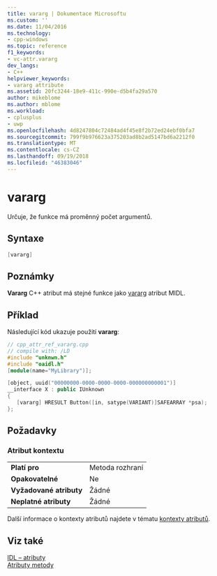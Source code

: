 ```yaml
---
title: vararg | Dokumentace Microsoftu
ms.custom: ''
ms.date: 11/04/2016
ms.technology:
- cpp-windows
ms.topic: reference
f1_keywords:
- vc-attr.vararg
dev_langs:
- C++
helpviewer_keywords:
- vararg attribute
ms.assetid: 20fc3244-18e9-411c-990e-d5b4fa29a570
author: mikeblome
ms.author: mblome
ms.workload:
- cplusplus
- uwp
ms.openlocfilehash: 4d8247804c72484ad4f45e8f2b72ed24ebf0bfa7
ms.sourcegitcommit: 799f9b976623a375203ad8b2ad5147bd6a2212f0
ms.translationtype: MT
ms.contentlocale: cs-CZ
ms.lasthandoff: 09/19/2018
ms.locfileid: "46383046"
---
```

# <a name="vararg"></a>vararg

Určuje, že funkce má proměnný počet argumentů.

## <a name="syntax"></a>Syntaxe

```cpp
[vararg]
```

## <a name="remarks"></a>Poznámky

**Vararg** C++ atribut má stejné funkce jako [vararg](/windows/desktop/Midl/vararg) atribut MIDL.

## <a name="example"></a>Příklad

Následující kód ukazuje použití **vararg**:

```cpp
// cpp_attr_ref_vararg.cpp
// compile with: /LD
#include "unknwn.h"
#include "oaidl.h"
[module(name="MyLibrary")];

[object, uuid("00000000-0000-0000-0000-000000000001")]
__interface X : public IUnknown
{
   [vararg] HRESULT Button([in, satype(VARIANT)]SAFEARRAY *psa);
};
```

## <a name="requirements"></a>Požadavky

### <a name="attribute-context"></a>Atribut kontextu

|||
|-|-|
|**Platí pro**|Metoda rozhraní|
|**Opakovatelné**|Ne|
|**Vyžadované atributy**|Žádné|
|**Neplatné atributy**|Žádné|

Další informace o kontexty atributů najdete v tématu [kontexty atributů](../windows/attribute-contexts.md).

## <a name="see-also"></a>Viz také

[IDL – atributy](../windows/idl-attributes.md)<br/>
[Atributy metody](../windows/method-attributes.md)  